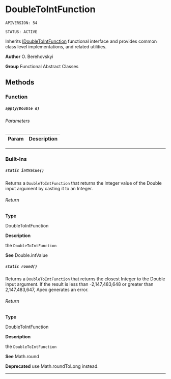 # DoubleToIntFunction

`APIVERSION: 54`

`STATUS: ACTIVE`

Inherits [IDoubleToIntFunction](/docs/Functional-Interfaces/IDoubleToIntFunction.md) functional interface and provides common class level implementations, and related utilities.


**Author** O. Berehovskyi


**Group** Functional Abstract Classes

## Methods
### Function
##### `apply(Double d)`
###### Parameters
|Param|Description|
|---|---|

---
### Built-Ins
##### `static intValue()`

Returns a `DoubleToIntFunction` that returns the Integer value of the Double input argument by casting it to an Integer.

###### Return

**Type**

DoubleToIntFunction

**Description**

the `DoubleToIntFunction`


**See** Double.intValue

##### `static round()`

Returns a `DoubleToIntFunction` that returns the closest Integer to the Double input argument. If the result is less than -2,147,483,648 or greater than 2,147,483,647, Apex generates an error.

###### Return

**Type**

DoubleToIntFunction

**Description**

the `DoubleToIntFunction`


**See** Math.round


**Deprecated** use Math.roundToLong instead.

---

